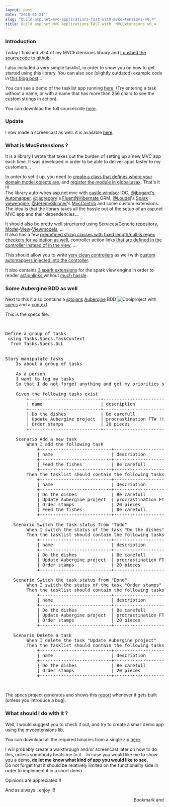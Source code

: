 ```yaml
---
layout: post
date: "2010-01-21"
slug: "build-asp.net-mvc-applications-fast-with-mvcextensions-v0.4"
title: Build asp.net MVC applications FAST with  MVCExtensions v0.4
---
```


<h3>Introduction<br /></h3>
<p>Today I finished v0.4 of my MVCExtensions library and <a title="Source on github" href="https://github.com/ToJans/MVCExtensions/archives/master" target="_blank">I pushed the sourcecode to github</a>.</p>
<p>I also included a very simple tasklist, in order to show you on how to get started using this library. You can also see (slightly outdated) example code in <a title="Teaser on my upcoming mvcextensions project release" href="https://www.corebvba.be/blog/post/Teaser-on-my-upcoming-mvcextensions-project-release.aspx">this blog post</a>...</p>
<p>You can see a demo of the tasklist app running <a title="Simple task list demo app" href="https://www.corebvba.be/simpletasklist/home.aspx">here</a>. (Try entering a task without a name, or with a name that has more then 256 chars to see the custom strings in action).</p>
<p>You can download the full sourcecode <a title="Full sourcecode zip/tar" href="https://github.com/ToJans/MVCExtensions/archives/master" target="_blank">here</a>.</p>
<h3>Update</h3>
<p>I now made a screencast as well. it is available <a href="https://www.corebvba.be/blog/post/Screencast-Build-an-Aspnet-MVC-application-quickly-using-MVCExtensions.aspx">here</a>.</p>
<p></p>
<h3>What is MvcExtensions ?<br /></h3>
<p>It is a library I wrote that takes out the burden of setting up a new MVC app each time. It was developed in order to be able to deliver apps faster to my customers...</p>
<p>In order to set it up, you need to <a href="https://github.com/ToJans/MVCExtensions/blob/master/src/Tasks.Core/Services/TaskDatabaseFluentMapping.cs" target="_blank">create a class that defines where your domain model objects are</a>, and <a href="https://github.com/ToJans/MVCExtensions/blob/master/src/Tasks.UI.Web/Global.asax.cs" target="_blank">register the module in global.asax</a>. That's it !!!<br />The library auto-wires asp.net mvc with <a title="Castle.Windsor getting started" href="https://www.castleproject.org/container/gettingstarted/index.html" target="_blank">castle.windsor</a> IOC, <a href="https://twitter.com/JBogard" target="_blank">@jbogard's</a> <a href="https://www.lostechies.com/blogs/jimmy_bogard/archive/2009/01/22/automapper-the-object-object-mapper.aspx" target="_blank">Automapper</a>, <a href="https://twitter.com/Jagregory" target="_blank">@jagregory</a>'s <a href="https://fluentnhibernate.org/" target="_blank">FluentNHibernate </a>ORM, <a href="https://twitter.com/LouDeJ" target="_blank">@Loudej</a>'s <a href="https://sparkviewengine.com/" target="_blank">Spark viewengine</a>, <a href="https://twitter.com/JeremySkinner">@JeremySkinner</a>'s <a title="Mvccontrib home" href="https://mvccontrib.org/" target="_blank">MvcContrib</a> and some custom extensions. The idea is that the library takes all the hassle out of the setup of an asp.net MVC app and their dependencies...</p>
<p>It should also be pretty well structured using <a href="https://github.com/ToJans/MVCExtensions/tree/master/src/MvcExtensions/Services/" target="_blank">Services</a>/<a href="https://github.com/ToJans/MVCExtensions/blob/master/src/MvcExtensions/Services/Impl/FluentNHibernate/Repository.cs" target="_blank">Generic repository</a>, <a href="https://github.com/ToJans/MVCExtensions/tree/master/src/Tasks.Core/Model/" target="_blank">Model</a>-<a href="https://github.com/ToJans/MVCExtensions/tree/master/src/Tasks.UI.Web/Views" target="_blank">View</a>-<a href="https://github.com/ToJans/MVCExtensions/tree/master/src/Tasks.UI.ViewModels/Home/" target="_blank">Viewmodels</a>, ...<br />It also has a few <a href="https://github.com/ToJans/MVCExtensions/blob/master/src/MvcExtensions/Model/MyText.cs" target="_blank">predefined string classes with fixed length/null-&amp; regex checkers for validation as well,</a> controller action links<a href="https://www.corebvba.be/blog/post/M-V-VM-in-AspNet-MVC-removing-dependencies-between-asp-Net-views-and-controller-actions.aspx" target="_blank"> that are defined in the controller instead of in the view</a>, ...</p>
<p>This should allow you to write <a href="https://github.com/ToJans/MVCExtensions/blob/master/src/Tasks.Core/Controllers/HomeController.cs" target="_blank">very clean controllers</a> as well with <a href="https://github.com/ToJans/MVCExtensions/blob/master/src/Tasks.Core/Controllers/HomeContainer.cs" target="_blank">custom automappers injected into the controller</a>.</p>
<p>It also contains<a href="https://github.com/ToJans/MVCExtensions/tree/master/src/MvcExtensions/UI/Web/View/" target="_blank"> 3 spark extensions</a> for the spark view engine in order to render <a href="https://github.com/ToJans/MVCExtensions/tree/master/src/MvcExtensions/UI/ViewModel/" target="_blank">actionlinks </a>without <a href="https://github.com/ToJans/MVCExtensions/blob/master/src/Tasks.UI.Web/Views/Home/Index.spark" target="_blank">much hassle</a>.</p>
<h3>Some Aubergine BDD as well<br /></h3>
<p>Next to this it also contains a  <a href="https://twitter.com/tojans" target="_blank">@tojans</a> <a title="Aubergine on github" href="https://github.com/ToJans/Aubergine" target="_blank">Aubergine</a> BDD&nbsp;<img title="Cool" src="https://www.corebvba.be/blog/editors/tiny_mce3/plugins/emotions/img/smiley-cool.gif" border="0" alt="Cool" />project with <a title="The specs (tm) ;)" href="https://github.com/ToJans/MVCExtensions/blob/master/src/Tasks.Specs/Stories/TaskStories.txt" target="_blank">specs</a> and a <a title="The context class" href="https://github.com/ToJans/MVCExtensions/blob/master/src/Tasks.Specs/TaskContext.cs" target="_blank">context</a>.</p>
<p>This is the specs file:</p>
<div id="LC1" class="line"><div class="code">
<br />
<pre>Define a group of tasks<br /> <span class="kwrd">using</span> Tasks.Specs.TaskContext<br />  from Tasks.Specs.DLL<br />  <br />  <br />Story manipulate tasks<br />    Is about a group of tasks<br />    <br />    As a person<br />    I want to log my tasks<br />    So that I <span class="kwrd">do</span> not forget anything and get my priorities straight<br />    <br />    Given the following tasks exist<br />        +---------------------------+------------------------+--------+<br />        | name                      | description            | status |<br />        +---------------------------+------------------------+--------+<br />        | Do the dishes             | Be carefull            | Todo   |<br />        | Update Aubergine project  | procrastination FTW !! | Todo   |<br />        | Order stamps              | 20 pieces              | Done   |<br />        +---------------------------+------------------------+--------+<br />    <br />    Scenario Add a <span class="kwrd">new</span> task<br />        When I add the following task<br />            +---------------------------+------------------------+--------+<br />            | name                      | description            | status |<br />            +---------------------------+------------------------+--------+<br />            | Feed the fishes           | Be carefull            | Todo   |<br />            +---------------------------+------------------------+--------+<br />        Then the tasklist should contain the following tasks <br />            +---------------------------+------------------------+--------+<br />            | name                      | description            | status |<br />            +---------------------------+------------------------+--------+<br />            | Do the dishes             | Be carefull            | Todo   |<br />            | Update Aubergine project  | procrastination FTW !! | Todo   |<br />            | Order stamps              | 20 pieces              | Done   |<br />            | Feed the fishes           | Be carefull            | Todo   |<br />            +---------------------------+------------------------+--------+<br />            <br />   Scenario Switch the task status from <span class="str">"Todo"</span><br />        When I <span class="kwrd">switch</span> the status of the task <span class="str">"Do the dishes"</span><br />        Then the tasklist should contain the following tasks <br />            +---------------------------+------------------------+--------+<br />            | name                      | description            | status |<br />            +---------------------------+------------------------+--------+<br />            | Do the dishes             | Be carefull            | Done   |<br />            | Update Aubergine project  | procrastination FTW !! | Todo   |<br />            | Order stamps              | 20 pieces              | Done   |<br />            +---------------------------+------------------------+--------+<br />   <br />   Scenario Switch the task status from <span class="str">"Done"</span><br />        When I <span class="kwrd">switch</span> the status of the task <span class="str">"Order stamps"</span><br />        Then the tasklist should contain the following tasks <br />            +---------------------------+------------------------+--------+<br />            | name                      | description            | status |<br />            +---------------------------+------------------------+--------+<br />            | Do the dishes             | Be carefull            | Todo   |<br />            | Update Aubergine project  | procrastination FTW !! | Todo   |<br />            | Order stamps              | 20 pieces              | Todo   |<br />            +---------------------------+------------------------+--------+<br />        <br />   Scenario Delete a task<br />        When I delete the task <span class="str">"Update Aubergine project"</span><br />        Then the tasklist should contain the following tasks <br />            +---------------------------+------------------------+--------+<br />            | name                      | description            | status |<br />            +---------------------------+------------------------+--------+<br />            | Do the dishes             | Be carefull            | Todo   |<br />            | Order stamps              | 20 pieces              | Done   |<br />            +---------------------------+------------------------+--------+<br /></pre>
<br /></div></div>
<p>The specs project generates and shows this <a href="https://www.corebvba.be/simpletasklist/Content/output.html" target="_blank">report</a> whenever it gets built (unless you introduce a bug).</p>
<h3>What should I do with it ?</h3>
<p>Well, I would suggest you to check it out, and try to create a small demo app using the mvcextensions lib.</p>
<p>You can download all the required binaries from a single zip <a href="https://cloud.github.com/downloads/ToJans/MVCExtensions/MvcExtensions_2010_01_21_with_all_the_needed_DLL_s.zip">here</a>.</p>
<p>I will probably create a walkthrough and/or screencast later on how to do this, unless somebody beats me to it... In case you would like me to show you a demo,<strong> do let me know what kind of app you would like to see.</strong> <br />Do not forget that it should be relatively limited on the functionality side in order to implement it in a short demo...</p>
<p>Opinions are appreciated !!</p>
<p>And as always : enjoy !!!</p><div style="text-align:right"><a class="addthis_button" href="https://www.addthis.com/bookmark.php?v=250&amp;pub=xa-4aec37702e3161d4"><img src="https://s7.addthis.com/static/btn/v2/lg-share-en.gif" width="125" height="16" alt="Bookmark and Share" style="border:0"/></a><script type="text/javascript" src="https://s7.addthis.com/js/250/addthis_widget.js#pub=xa-4aec37702e3161d4"></script></div>
